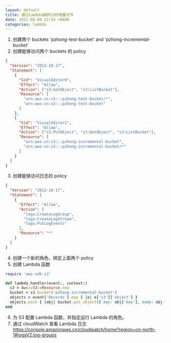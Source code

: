```yaml
---
layout: default
title: 通过Lambda捕获S3的增量文件
date: 2021-08-04 22:54 +0800
categories: lambda
---
```


1. 创建两个 buckets 'pzhong-test-bucket' and 'pzhong-incremental-bucket'
2. 创建能够访问两个 buckets 的 policy

```json
{
  "Version": "2012-10-17",
  "Statement": [
    {
      "Sid": "VisualEditor0",
      "Effect": "Allow",
      "Action": ["s3:GetObject", "s3:ListBucket"],
      "Resource": [
        "arn:aws-cn:s3:::pzhong-test-bucket/*",
        "arn:aws-cn:s3:::pzhong-test-bucket"
      ]
    },
    {
      "Sid": "VisualEditor1",
      "Effect": "Allow",
      "Action": ["s3:PutObject", "s3:GetObject", "s3:ListBucket"],
      "Resource": [
        "arn:aws-cn:s3:::pzhong-incremental-bucket",
        "arn:aws-cn:s3:::pzhong-incremental-bucket/*"
      ]
    }
  ]
}
```

3. 创建能够访问日志的 policy

```json
{
  "Version": "2012-10-17",
  "Statement": [
    {
      "Effect": "Allow",
      "Action": [
        "logs:CreateLogGroup",
        "logs:CreateLogStream",
        "logs:PutLogEvents"
      ],
      "Resource": "*"
    }
  ]
}
```

4. 创建一个新的角色，绑定上面两个 policy
5. 创建 Lambda 函数

```ruby
require 'aws-sdk-s3'

def lambda_handler(event:, context:)
  s3 = Aws::S3::Resource.new
  bucket = s3.bucket('pzhong-incremental-bucket')
  objects = event['Records'].map { |e| e['s3']['object'] }
  objects.each { |obj| bucket.put_object({ key: obj['key'], body: obj.to_json }) }
end
```

6. 为 S3 配置 Lambda 函数，并指定运行 Lambda 的角色。
7. 通过 cloudWatch 查看 Lambda 日志 https://console.amazonaws.cn/cloudwatch/home?region=cn-north-1#logsV2:log-groups
